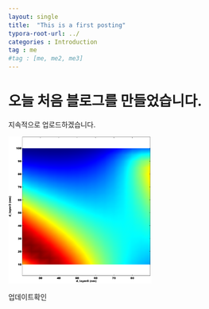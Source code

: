 ```yaml
---
layout: single
title:  "This is a first posting"
typora-root-url: ../
categories : Introduction
tag : me
#tag : [me, me2, me3]
---
```


# 오늘 처음 블로그를 만들었습니다.

지속적으로 업로드하겠습니다.

<img src="/images/2022-05-23-first/Untitled34-1691491405481-4.png" alt="Untitled34" style="zoom:33%;" />

업데이트확인
